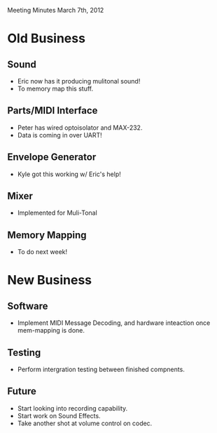 Meeting Minutes March 7th, 2012
# Old Business
## Sound
* Eric now has it producing mulitonal sound!
* To memory map this stuff.
## Parts/MIDI Interface
* Peter has wired optoisolator and MAX-232.
* Data is coming in over UART!
## Envelope Generator
* Kyle got this working w/ Eric's help!
## Mixer
* Implemented for Muli-Tonal
## Memory Mapping
* To do next week!
# New Business
## Software
* Implement MIDI Message Decoding, and hardware inteaction once mem-mapping is done.
## Testing
* Perform intergration testing between finished compnents.
## Future
* Start looking into recording capability.
* Start work on Sound Effects.
* Take another shot at volume control on codec.
